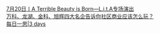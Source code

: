   
[7月20日丨A Terrible Beauty is Born—L.i.t.A专场演出](http://www.dianyue.me/archives/216/694bdpcilut9c3eu/)  
[万科、龙湖、金科、旭辉四大名企告诉你社区商业应该怎么玩？](http://www.dianyue.me/archives/968/hixlqbdmz2r3xjym/)  
[每日一思|3 days](http://www.dianyue.me/archives/740/sdoigl57bh2e08xs/)